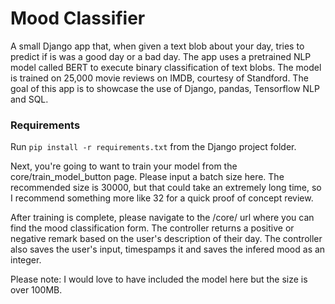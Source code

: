 # Mood Classifier
A small Django app that, when given a text blob about your day, tries to predict if is was a good day or a bad day. The app uses a pretrained NLP model called BERT to execute binary classification of text blobs. The model is trained on 25,000 movie reviews on IMDB, courtesy of Standford. The goal of this app is to showcase the use of Django, pandas, Tensorflow NLP and SQL.

### Requirements

Run `pip install -r requirements.txt` from the Django project folder.

Next, you're going to want to train your model from the core/train_model_button page. Please input a batch size here. The recommended size is 30000, but that could take an extremely long time, so I recommend something more like 32 for a quick proof of concept review.

After training is complete, please navigate to the /core/ url where you can find the mood classification form. The controller returns a positive or negative remark based on the user's description of their day. The controller also saves the user's input, timespamps it and saves the infered mood as an integer.


Please note: I would love to have included the model here but the size is over 100MB.
